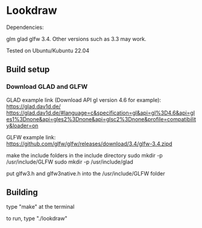 # Lookdraw

Dependencies:

glm
glad
glfw 3.4. Other versions such as 3.3 may work.


Tested on Ubuntu/Kubuntu 22.04


## Build setup
### Download GLAD and GLFW

GLAD example link (Download API gl version 4.6 for example):
https://glad.dav1d.de/
https://glad.dav1d.de/#language=c&specification=gl&api=gl%3D4.6&api=gles1%3Dnone&api=gles2%3Dnone&api=glsc2%3Dnone&profile=compatibility&loader=on


GLFW example link:
https://github.com/glfw/glfw/releases/download/3.4/glfw-3.4.zipd


make the include folders in the include directory
sudo mkdir -p /usr/include/GLFW
sudo mkdir -p /usr/include/glad

put glfw3.h and glfw3native.h into the /usr/include/GLFW folder

## Building
type "make" at the terminal

to run, type "./lookdraw"